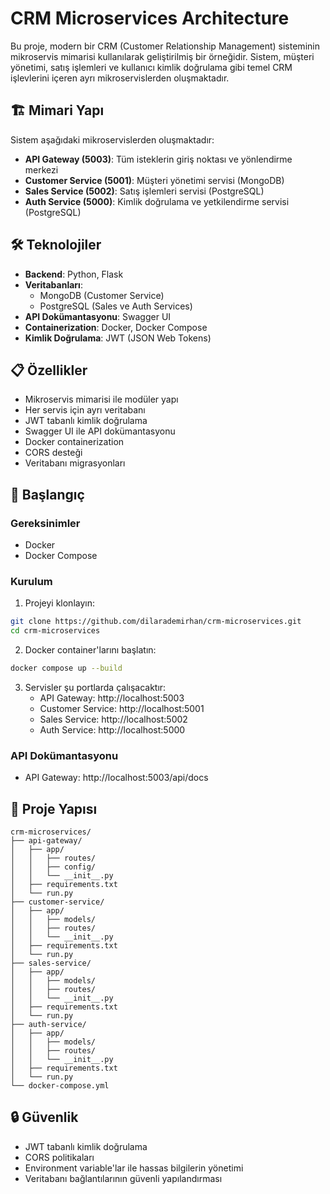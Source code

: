 # CRM Microservices Architecture

Bu proje, modern bir CRM (Customer Relationship Management) sisteminin mikroservis mimarisi kullanılarak geliştirilmiş bir örneğidir. Sistem, müşteri yönetimi, satış işlemleri ve kullanıcı kimlik doğrulama gibi temel CRM işlevlerini içeren ayrı mikroservislerden oluşmaktadır.

## 🏗️ Mimari Yapı

Sistem aşağıdaki mikroservislerden oluşmaktadır:

- **API Gateway (5003)**: Tüm isteklerin giriş noktası ve yönlendirme merkezi
- **Customer Service (5001)**: Müşteri yönetimi servisi (MongoDB)
- **Sales Service (5002)**: Satış işlemleri servisi (PostgreSQL)
- **Auth Service (5000)**: Kimlik doğrulama ve yetkilendirme servisi (PostgreSQL)

## 🛠️ Teknolojiler

- **Backend**: Python, Flask
- **Veritabanları**: 
  - MongoDB (Customer Service)
  - PostgreSQL (Sales ve Auth Services)
- **API Dokümantasyonu**: Swagger UI
- **Containerization**: Docker, Docker Compose
- **Kimlik Doğrulama**: JWT (JSON Web Tokens)

## 📋 Özellikler

- Mikroservis mimarisi ile modüler yapı
- Her servis için ayrı veritabanı
- JWT tabanlı kimlik doğrulama
- Swagger UI ile API dokümantasyonu
- Docker containerization
- CORS desteği
- Veritabanı migrasyonları

## 🚀 Başlangıç

### Gereksinimler

- Docker
- Docker Compose

### Kurulum

1. Projeyi klonlayın:
```bash
git clone https://github.com/dilarademirhan/crm-microservices.git
cd crm-microservices
```

2. Docker container'larını başlatın:
```bash
docker compose up --build
```

3. Servisler şu portlarda çalışacaktır:
   - API Gateway: http://localhost:5003
   - Customer Service: http://localhost:5001
   - Sales Service: http://localhost:5002
   - Auth Service: http://localhost:5000

### API Dokümantasyonu

- API Gateway: http://localhost:5003/api/docs

## 📁 Proje Yapısı

```
crm-microservices/
├── api-gateway/
│   ├── app/
│   │   ├── routes/
│   │   ├── config/
│   │   └── __init__.py
│   ├── requirements.txt
│   └── run.py
├── customer-service/
│   ├── app/
│   │   ├── models/
│   │   ├── routes/
│   │   └── __init__.py
│   ├── requirements.txt
│   └── run.py
├── sales-service/
│   ├── app/
│   │   ├── models/
│   │   ├── routes/
│   │   └── __init__.py
│   ├── requirements.txt
│   └── run.py
├── auth-service/
│   ├── app/
│   │   ├── models/
│   │   ├── routes/
│   │   └── __init__.py
│   ├── requirements.txt
│   └── run.py
└── docker-compose.yml
```

## 🔒 Güvenlik

- JWT tabanlı kimlik doğrulama
- CORS politikaları
- Environment variable'lar ile hassas bilgilerin yönetimi
- Veritabanı bağlantılarının güvenli yapılandırması
